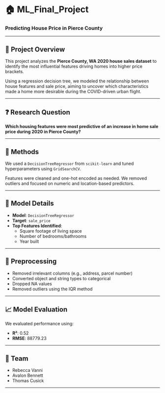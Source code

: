 # 🏠 ML_Final_Project

### Predicting House Price in Pierce County

---

## 📌 Project Overview

This project analyzes the **Pierce County, WA 2020 house sales dataset** to identify the most influential features driving homes into higher price brackets.

Using a regression decision tree, we modeled the relationship between house features and sale price, aiming to uncover which characteristics made a home more desirable during the COVID-driven urban flight.

---

## ❓ Research Question

**Which housing features were most predictive of an increase in home sale price during 2020 in Pierce County?**

---

## 🧪 Methods

We used a `DecisionTreeRegressor` from `scikit-learn` and tuned hyperparameters using `GridSearchCV`.

Features were cleaned and one-hot encoded as needed. We removed outliers and focused on numeric and location-based predictors.

---

## 🔧 Model Details

- **Model**: `DecisionTreeRegressor`
- **Target**: `sale_price`
- **Top Features Identified**:
  - Square footage of living space
  - Number of bedrooms/bathrooms
  - Year built

---

## 🧹 Preprocessing

- Removed irrelevant columns (e.g., address, parcel number)
- Converted object and string types to categorical
- Dropped NA values
- Removed outliers using the IQR method

---

## 📈 Model Evaluation

We evaluated performance using:

- **R²**: 0.52  
- **RMSE**: 88779.23   

---

## 👥 Team

- Rebecca Vanni
- Avalon Bennett
- Thomas Cusick  

---
